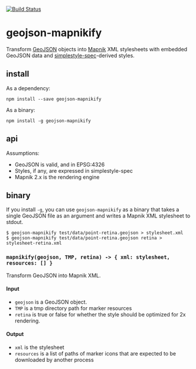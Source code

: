 [![Build Status](https://travis-ci.org/mapbox/geojson-mapnikify.svg)](https://travis-ci.org/mapbox/geojson-mapnikify)

# geojson-mapnikify

Transform [GeoJSON](http://geojson.org/) objects into [Mapnik](http://mapnik.org/)
XML stylesheets with embedded GeoJSON data and [simplestyle-spec](https://github.com/mapbox/simplestyle-spec)-derived
styles.

## install

As a dependency:

    npm install --save geojson-mapnikify

As a binary:

    npm install -g geojson-mapnikify

## api

Assumptions:

* GeoJSON is valid, and in EPSG:4326
* Styles, if any, are expressed in simplestyle-spec
* Mapnik 2.x is the rendering engine

## binary

If you install `-g`, you can use `geojson-mapnikify` as a binary that takes
a single GeoJSON file as an argument and writes a Mapnik XML stylesheet
to stdout.

```
$ geojson-mapnikify test/data/point-retina.geojson > stylesheet.xml
$ geojson-mapnikify test/data/point-retina.geojson retina > stylesheet-retina.xml
```

### `mapnikify(geojson, TMP, retina) -> { xml: stylesheet, resources: [] }`

Transform GeoJSON into Mapnik XML.

#### Input

* `geojson` is a GeoJSON object.
* `TMP` is a tmp directory path for marker resources
* `retina` is true or false for whether the style should be optimized for 2x rendering.

#### Output

* `xml` is the stylesheet
* `resources` is a list of paths of marker icons that are expected to be downloaded
  by another process
